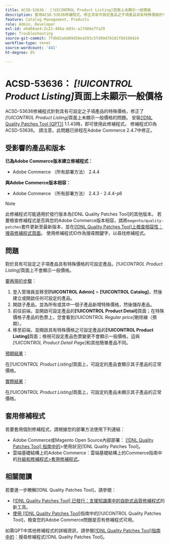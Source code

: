 ```yaml
---
title: ACSD-53636： [!UICONTROL Product Listing]頁面上未顯示一般價格
description: 套用ACSD-53636修補程式，修正具有可設定產品之子項產品具有特殊價格的*[!UICONTROL Product Listing]*頁面上未顯示一般價格的Adobe Commerce問題。
feature: Catalog Management, Products
role: Admin, Developer
exl-id: e6d66ae4-2c21-466a-b03c-a1f486e7fa29
type: Troubleshooting
source-git-commit: 7fdb02a6d89d50ea593c5fd99d78101f89198424
workflow-type: tm+mt
source-wordcount: '441'
ht-degree: 0%

---
```


# ACSD-53636： *[!UICONTROL Product Listing]*&#x200B;頁面上未顯示一般價格

ACSD-53636修補程式針對具有可設定之子項產品的特殊價格，修正了&#x200B;*[!UICONTROL Product Listing]*&#x200B;頁面上未顯示一般價格的問題。 安裝[[!DNL Quality Patches Tool (QPT)]](https://experienceleague.adobe.com/en/docs/commerce-operations/tools/quality-patches-tool/quality-patches-tool-to-self-serve-quality-patches) 1.1.43時，即可使用此修補程式。 修補程式ID為ACSD-53636。 請注意，此問題已排程在Adobe Commerce 2.4.7中修正。

## 受影響的產品和版本

**已為Adobe Commerce版本建立修補程式：**

* Adobe Commerce （所有部署方法） 2.4.4

**與Adobe Commerce版本相容：**

* Adobe Commerce （所有部署方法） 2.4.3 - 2.4.4-p6

>[!NOTE]
>
>此修補程式可能適用於發行版本為[!DNL Quality Patches Tool]的其他版本。 若要檢查修補程式是否與您的Adobe Commerce版本相容，請將`magento/quality-patches`套件更新至最新版本，並在[[!DNL Quality Patches Tool]上檢查相容性：搜尋修補程式頁面](https://experienceleague.adobe.com/tools/commerce-quality-patches/index.html)。 使用修補程式ID作為搜尋關鍵字，以尋找修補程式。

## 問題

對於具有可設定之子項產品具有特殊價格的可設定產品，*[!UICONTROL Product Listing]*&#x200B;頁面上不會顯示一般價格。

<u>要再現的步驟</u>：

1. 登入管理員並移至&#x200B;**[!UICONTROL Admin]** > **[!UICONTROL Catalog]**，然後建立或開啟任何可設定的產品。
2. 開啟子產品，並為所有或其中一個子產品新增特殊價格，然後儲存產品。
3. 前往前端，並開啟可設定產品的&#x200B;**[!UICONTROL Product Detail]**&#x200B;頁面；在特殊價格子產品的色票上，您會看到&#x200B;*[!UICONTROL Regular price]*&#x200B;刪除線（預期）。
4. 移至前端，並開啟具有特殊價格之可設定產品的&#x200B;**[!UICONTROL Product Listing]**&#x200B;頁面；檢視可設定產品色票變更不會顯示一般價格，這與&#x200B;*[!UICONTROL Product Detail Page]*&#x200B;和其他簡單產品不同。

<u>預期結果</u>：

在&#x200B;*[!UICONTROL Product Listing]*&#x200B;頁面上，可設定的產品會顯示其子產品的正常價格。

<u>實際結果</u>：

在&#x200B;*[!UICONTROL Product Listing]*&#x200B;頁面上，可設定的產品未顯示其子產品的正常價格。

## 套用修補程式

若要套用個別修補程式，請根據您的部署方法使用下列連結：

* Adobe Commerce或Magento Open Source內部部署： [[!DNL Quality Patches Tool] 指南中的](/help/tools/quality-patches-tool/usage.md)>使用狀況[!DNL Quality Patches Tool]。
* 雲端基礎結構上的Adobe Commerce：雲端基礎結構上的Commerce指南中的[升級和修補程式>套用修補程式](https://experienceleague.adobe.com/docs/commerce-cloud-service/user-guide/develop/upgrade/apply-patches.html)。

## 相關閱讀

若要進一步瞭解[!DNL Quality Patches Tool]，請參閱：

* [[!DNL Quality Patches Tool] 已發行：支援知識庫中的自助式品質修補程式](https://experienceleague.adobe.com/en/docs/commerce-operations/tools/quality-patches-tool/quality-patches-tool-to-self-serve-quality-patches)的新工具。
* [使用 [!DNL Quality Patches Tool]](/help/tools/quality-patches-tool/patches-available-in-qpt/check-patch-for-magento-issue-with-magento-quality-patches.md)指南中的[!UICONTROL Quality Patches Tool]，檢查您的Adobe Commerce問題是否有修補程式可用。


如需QPT中其他修補程式的詳細資訊，請參閱[[!DNL Quality Patches Tool]指南中的](https://experienceleague.adobe.com/tools/commerce-quality-patches/index.html)：搜尋修補程式[!DNL Quality Patches Tool]。
